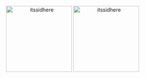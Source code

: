 <!-- first row -->
<p align="center">


<p align="center"><img height="180em" src="https://github-readme-stats.vercel.app/api?username=itssidhere&count_private=true&show_icons=true&theme=radical&include_all_commits=true" alt="itssidhere" align = "center"/>
<img height="180em" src="https://github-readme-stats.vercel.app/api/top-langs?username=itssidhere&show_icons=true&locale=en&layout=compact&hide_border=true&theme=radical" alt="itssidhere" align = "center"/></p>

